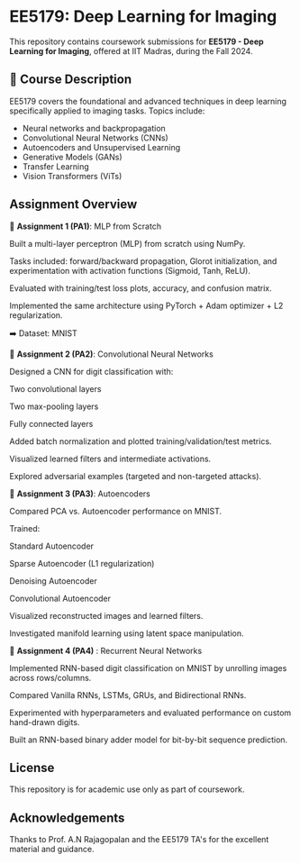 # EE5179: Deep Learning for Imaging

This repository contains coursework submissions for **EE5179 - Deep Learning for Imaging**, offered at IIT Madras, during the Fall 2024.

## 📘 Course Description

EE5179 covers the foundational and advanced techniques in deep learning specifically applied to imaging tasks. Topics include:

- Neural networks and backpropagation
- Convolutional Neural Networks (CNNs)
- Autoencoders and Unsupervised Learning
- Generative Models (GANs)
- Transfer Learning
- Vision Transformers (ViTs)

## Assignment Overview
🔹 **Assignment 1 (PA1)**: MLP from Scratch

Built a multi-layer perceptron (MLP) from scratch using NumPy.

Tasks included: forward/backward propagation, Glorot initialization, and experimentation with activation functions (Sigmoid, Tanh, ReLU).

Evaluated with training/test loss plots, accuracy, and confusion matrix.

Implemented the same architecture using PyTorch + Adam optimizer + L2 regularization.

➡️ Dataset: MNIST

🔹 **Assignment 2 (PA2)**: Convolutional Neural Networks

Designed a CNN for digit classification with:

Two convolutional layers

Two max-pooling layers

Fully connected layers

Added batch normalization and plotted training/validation/test metrics.

Visualized learned filters and intermediate activations.

Explored adversarial examples (targeted and non-targeted attacks).


🔹 **Assignment 3 (PA3)**: Autoencoders

Compared PCA vs. Autoencoder performance on MNIST.

Trained:

Standard Autoencoder

Sparse Autoencoder (L1 regularization)

Denoising Autoencoder

Convolutional Autoencoder

Visualized reconstructed images and learned filters.

Investigated manifold learning using latent space manipulation.


🔹 **Assignment 4 (PA4)** : Recurrent Neural Networks

Implemented RNN-based digit classification on MNIST by unrolling images across rows/columns.

Compared Vanilla RNNs, LSTMs, GRUs, and Bidirectional RNNs.

Experimented with hyperparameters and evaluated performance on custom hand-drawn digits.

Built an RNN-based binary adder model for bit-by-bit sequence prediction.


## License
This repository is for academic use only as part of coursework.

## Acknowledgements
Thanks to Prof. A.N Rajagopalan and the EE5179 TA's for the excellent material and guidance.
